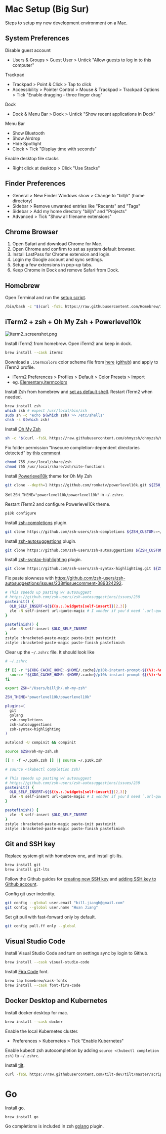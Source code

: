 # Mac Setup (Big Sur)

Steps to setup my new development environment on a Mac.

## System Preferences

Disable guest account
- Users & Groups > Guest User > Untick "Allow guests to log in to this computer"

Trackpad
- Trackpad > Point & Click > Tap to click
- Accessibility > Pointer Control > Mouse & Trackpad > Trackpad Options > Tick "Enable dragging - three finger drag"

Dock
- Dock & Menu Bar > Dock > Untick "Show recent applications in Dock"

Menu Bar
- Show Bluetooth
- Show Airdrop
- Hide Spotlight
- Clock > Tick "Display time with seconds"

Enable desktop file stacks
- Right click at desktop > Click "Use Stacks"

## Finder Preferences

- General > New Finder Windows show > Change to "billjh" (home directory)
- Sidebar > Remove unwanted entries like "Recents" and "Tags"
- Sidebar > Add my home directory "billjh" and "Projects"
- Advanced > Tick "Show all filename extensions"

## Chrome Browser

1. Open Safari and download Chrome for Mac. 
1. Open Chrome and confirm to set as system default browser.
1. Install LastPass for Chrome extension and login. 
1. Login my Google account and sync settings. 
1. Setup a few extensions in pop-up tabs.
1. Keep Chrome in Dock and remove Safari from Dock.

## Homebrew

Open Terminal and run the [setup script](https://brew.sh/).

```bash
/bin/bash -c "$(curl -fsSL https://raw.githubusercontent.com/Homebrew/install/HEAD/install.sh)"
```

## iTerm2 + zsh + Oh My Zsh + Powerlevel10k

![iterm2_screenshot.png](/iterm2_screenshot.png)

Install iTerm2 from homebrew. Open iTerm2 and keep in dock.

```bash
brew install --cask iterm2
```

Download a `.itermcolors` color scheme file from [here](https://iterm2colorschemes.com/) ([github](https://github.com/mbadolato/iTerm2-Color-Schemes)) and apply to iTerm2 profile.
- iTerm2 Preferences > Profiles > Default > Color Presets > Import
- eg. [Elementary.itermcolors](https://raw.githubusercontent.com/mbadolato/iTerm2-Color-Schemes/master/schemes/Elementary.itermcolors)

Install Zsh from homebrew and [set as default shell](https://stackoverflow.com/a/44549662). Restart iTerm2 when needed.

```bash
brew install zsh
which zsh # expect /usr/local/bin/zsh
sudo sh -c "echo $(which zsh) >> /etc/shells"
chsh -s $(which zsh)
```

Install [Oh My Zsh](https://github.com/ohmyzsh/ohmyzsh#basic-installation)

```bash
sh -c "$(curl -fsSL https://raw.githubusercontent.com/ohmyzsh/ohmyzsh/master/tools/install.sh)"
```

Fix folder permission "Insecure completion-dependent directories detected" by [this comment](https://github.com/ohmyzsh/ohmyzsh/issues/6835#issuecomment-390187157)

```bash
chmod 755 /usr/local/share/zsh
chmod 755 /usr/local/share/zsh/site-functions
```
Install [Powerlevel10k](https://github.com/romkatv/powerlevel10k#oh-my-zsh) theme for Oh My Zsh

```bash
git clone --depth=1 https://github.com/romkatv/powerlevel10k.git ${ZSH_CUSTOM:-$HOME/.oh-my-zsh/custom}/themes/powerlevel10k
```

Set `ZSH_THEME="powerlevel10k/powerlevel10k"` in `~/.zshrc`.

Restart iTerm2 and configure Powerlevel10k theme.

```bash
p10k configure
```

Install [zsh-completions](https://github.com/zsh-users/zsh-completions#oh-my-zsh) plugin.

```bash
git clone https://github.com/zsh-users/zsh-completions ${ZSH_CUSTOM:=~/.oh-my-zsh/custom}/plugins/zsh-completions
```

Install [zsh-autosuggestions](https://github.com/zsh-users/zsh-autosuggestions/blob/master/INSTALL.md#oh-my-zsh) plugin.

```bash
git clone https://github.com/zsh-users/zsh-autosuggestions ${ZSH_CUSTOM:-~/.oh-my-zsh/custom}/plugins/zsh-autosuggestions
```

Install [zsh-syntax-highlighting](https://github.com/zsh-users/zsh-syntax-highlighting/blob/master/INSTALL.md#oh-my-zsh) plugin.

```bash
git clone https://github.com/zsh-users/zsh-syntax-highlighting.git ${ZSH_CUSTOM:-~/.oh-my-zsh/custom}/plugins/zsh-syntax-highlighting
```

Fix paste slowness with https://github.com/zsh-users/zsh-autosuggestions/issues/238#issuecomment-389324292.

```bash
# This speeds up pasting w/ autosuggest
# https://github.com/zsh-users/zsh-autosuggestions/issues/238
pasteinit() {
  OLD_SELF_INSERT=${${(s.:.)widgets[self-insert]}[2,3]}
  zle -N self-insert url-quote-magic # I wonder if you'd need `.url-quote-magic`?
}

pastefinish() {
  zle -N self-insert $OLD_SELF_INSERT
}
zstyle :bracketed-paste-magic paste-init pasteinit
zstyle :bracketed-paste-magic paste-finish pastefinish
```

Clear up the `~/.zshrc` file. It should look like

```bash
# ~/.zshrc

if [[ -r "${XDG_CACHE_HOME:-$HOME/.cache}/p10k-instant-prompt-${(%):-%n}.zsh" ]]; then
  source "${XDG_CACHE_HOME:-$HOME/.cache}/p10k-instant-prompt-${(%):-%n}.zsh"
fi

export ZSH="/Users/billjh/.oh-my-zsh"

ZSH_THEME="powerlevel10k/powerlevel10k"

plugins=(
  git
  golang
  zsh-completions
  zsh-autosuggestions
  zsh-syntax-highlighting
)

autoload -U compinit && compinit

source $ZSH/oh-my-zsh.sh

[[ ! -f ~/.p10k.zsh ]] || source ~/.p10k.zsh

# source <(kubectl completion zsh)

# This speeds up pasting w/ autosuggest
# https://github.com/zsh-users/zsh-autosuggestions/issues/238
pasteinit() {
  OLD_SELF_INSERT=${${(s.:.)widgets[self-insert]}[2,3]}
  zle -N self-insert url-quote-magic # I wonder if you'd need `.url-quote-magic`?
}

pastefinish() {
  zle -N self-insert $OLD_SELF_INSERT
}
zstyle :bracketed-paste-magic paste-init pasteinit
zstyle :bracketed-paste-magic paste-finish pastefinish
```

## Git and SSH key

Replace system git with homebrew one, and install git-lts.

```bash
brew install git
brew install git-lts
```

Follow the Github guides for [creating new SSH key](https://docs.github.com/en/free-pro-team@latest/github/authenticating-to-github/generating-a-new-ssh-key-and-adding-it-to-the-ssh-agent) and [adding SSH key to Github account](https://docs.github.com/en/free-pro-team@latest/github/authenticating-to-github/adding-a-new-ssh-key-to-your-github-account).

Config git user indentity.

```bash
git config --global user.email "bill.jiangh@gmail.com"
git config --global user.name "Huan Jiang"
```

Set git pull with fast-forward only by default.

```bash
git config pull.ff only --global
```

## Visual Studio Code

Install Visual Studio Code and turn on settings sync by login to Github.

```bash
brew install --cask visual-studio-code
```

Install [Fira Code](https://github.com/tonsky/FiraCode/wiki/Installing#macos) font.

```bash
brew tap homebrew/cask-fonts
brew install --cask font-fira-code
```

## Docker Desktop and Kubernetes

Install docker desktop for mac.

```bash
brew install --cask docker
```

Enable the local Kubernetes cluster.
- Preferences > Kubernetes > Tick "Enable Kubernetes"

Enable kubectl zsh autocompletion by adding `source <(kubectl completion zsh)` to `~/.zshrc`.

Install [tilt](https://docs.tilt.dev/install.html#macos).

```bash
curl -fsSL https://raw.githubusercontent.com/tilt-dev/tilt/master/scripts/install.sh | bash
```

# Go

Install go.

```bash
brew install go
```

Go completions is included in zsh [golang](https://github.com/ohmyzsh/ohmyzsh/tree/master/plugins/golang) plugin.
